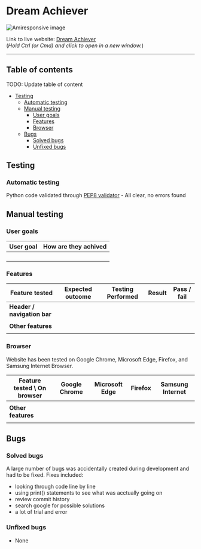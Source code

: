 
# Dream Achiever

![Amiresponsive image](https://res.cloudinary.com/dmntcacug/image/upload/v1700167217/Amiresponsive_nl4tfn.png)


Link to live website: [Dream Achiever](https://dream-achiever-3a6af54c4f68.herokuapp.com/) <br>(*Hold Ctrl (or Cmd) and click to open in a new window.*)

<hr>

## Table of contents

TODO: Update table of content

* [Testing](#testing)
    * [Automatic testing](#automatic-testing)
    * [Manual testing](#manual-testing)
        * [User goals](#user-goals)
        * [Features](#features)
        * [Browser](#browser)
    * [Bugs](#bugs)
        * [Solved bugs](#solved-bugs)
        * [Unfixed bugs](#unfixed-bugs)



## Testing

### Automatic testing

Python code validated through [PEP8 validator](https://pep8ci.herokuapp.com/) - All clear, no errors found


## Manual testing

### User goals

| User goal | How are they achived | 
| --- | --- | 
|  |  | 
|  |  |
|  |  |
|  |  | 

### Features

| Feature tested | Expected outcome | Testing Performed | Result | Pass / fail | 
| --- | --- | --- | --- | --- |
| **Header / navigation bar** | 
|  |  |  |  |  |
| **Other features** |
|  |  |  |  |  |


### Browser
Website has been tested on Google Chrome, Microsoft Edge, Firefox, and Samsung Internet Browser.

| Feature tested \  On browser | Google Chrome | Microsoft Edge | Firefox | Samsung Internet  |
| --- | --- | --- | --- | --- |
|  |  |  |  |  |
| **Other features** |
|  |  |  |  |  |



## Bugs

### Solved bugs

A large number of bugs was accidentally created during development and had to be fixed.
Fixes included:
- looking through code line by line
- using print() statements to see what was acctually going on
- review commit history
- search google for possible solutions
- a lot of trial and error


### Unfixed bugs

- None